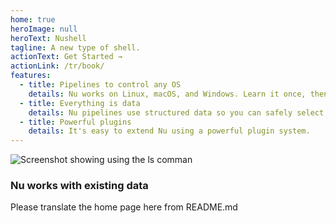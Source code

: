 ```yaml
---
home: true
heroImage: null
heroText: Nushell
tagline: A new type of shell.
actionText: Get Started →
actionLink: /tr/book/
features:
  - title: Pipelines to control any OS
    details: Nu works on Linux, macOS, and Windows. Learn it once, then use it anywhere.
  - title: Everything is data
    details: Nu pipelines use structured data so you can safely select, filter, and sort the same way every time. Stop parsing strings and start solving problems.
  - title: Powerful plugins
    details: It's easy to extend Nu using a powerful plugin system.
---
```


<img src="/frontpage/ls-example.png" alt="Screenshot showing using the ls comman" class="hero"/>

### Nu works with existing data

Please translate the home page here from README.md
